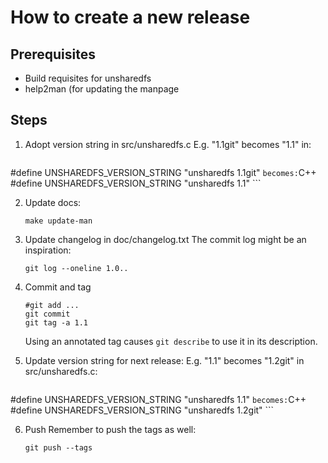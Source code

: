 How to create a new release
===========================

Prerequisites
-------------

 - Build requisites for unsharedfs
 - help2man (for updating the manpage


Steps
-----

 1. Adopt version string in src/unsharedfs.c
    E.g. "1.1git" becomes "1.1" in:
    ```C++
#define UNSHAREDFS_VERSION_STRING "unsharedfs 1.1git"
	```
	becomes:
    ```C++
#define UNSHAREDFS_VERSION_STRING "unsharedfs 1.1"
	```

 2. Update docs:
    ```
	make update-man
	```

 3. Update changelog in doc/changelog.txt
    The commit log might be an inspiration:
	```
	git log --oneline 1.0..
	```
 
 4. Commit and tag
    ```
	#git add ...
	git commit
	git tag -a 1.1
	```
	Using an annotated tag causes ```git describe``` to use it in its description.
  
 5. Update version string for next release:
    E.g. "1.1" becomes "1.2git" in src/unsharedfs.c:
    ```C++
#define UNSHAREDFS_VERSION_STRING "unsharedfs 1.1"
	```
	becomes:
    ```C++
#define UNSHAREDFS_VERSION_STRING "unsharedfs 1.2git"
	```

 6. Push
    Remember to push the tags as well:
	```
	git push --tags
	```


 
